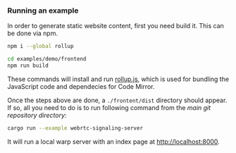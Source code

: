
### Running an example

In order to generate static website content, first you need build it. This can be done via npm.

```bash
npm i --global rollup

cd examples/demo/frontend
npm run build
```

These commands will install and run [rollup.js](https://rollupjs.org/), which is used for bundling the JavaScript code and dependecies for Code Mirror.

Once the steps above are done, a `./frontent/dist` directory should appear. If so, all you need to do is to run following command from the *main git repository directory*:

```bash
cargo run --example webrtc-signaling-server
```

It will run a local warp server with an index page at [http://localhost:8000](http://localhost:8000).